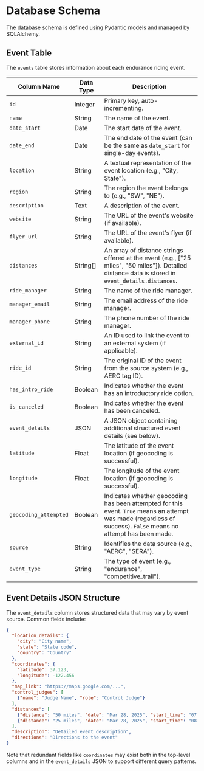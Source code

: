 # Database Schema

The database schema is defined using Pydantic models and managed by SQLAlchemy.

## Event Table

The `events` table stores information about each endurance riding event.

| Column Name          | Data Type      | Description                                                                                                                                                                                                                            |
| -------------------- | -------------- | -------------------------------------------------------------------------------------------------------------------------------------------------------------------------------------------------------------------------------------- |
| `id`                 | Integer        | Primary key, auto-incrementing.                                                                                                                                                                                                        |
| `name`               | String         | The name of the event.                                                                                                                                                                                                                 |
| `date_start`         | Date           | The start date of the event.                                                                                                                                                                                                            |
| `date_end`           | Date           | The end date of the event (can be the same as `date_start` for single-day events).                                                                                                                                                     |
| `location`           | String         | A textual representation of the event location (e.g., "City, State").                                                                                                                                                                    |
| `region`             | String         | The region the event belongs to (e.g., "SW", "NE").                                                                                                                                                                                     |
| `description`        | Text           | A description of the event.                                                                                                                                                                                                            |
| `website`            | String         | The URL of the event's website (if available).                                                                                                                                                                                          |
| `flyer_url`          | String         | The URL of the event's flyer (if available).                                                                                                                                                                                             |
| `distances`          | String[]       | An array of distance strings offered at the event (e.g., ["25 miles", "50 miles"]). Detailed distance data is stored in `event_details.distances`.                                                                                         |
| `ride_manager`       | String         | The name of the ride manager.                                                                                                                                                                                                          |
| `manager_email`      | String         | The email address of the ride manager.                                                                                                                                                                                                 |
| `manager_phone`      | String         | The phone number of the ride manager.                                                                                                                                                                                                  |
| `external_id`        | String         | An ID used to link the event to an external system (if applicable).                                                                                                                                                                     |
| `ride_id`            | String         | The original ID of the event from the source system (e.g., AERC tag ID).                                                                                                                                                                |
| `has_intro_ride`     | Boolean        | Indicates whether the event has an introductory ride option.                                                                                                                                                                            |
| `is_canceled`        | Boolean        | Indicates whether the event has been canceled.                                                                                                                                                                                          |
| `event_details`      | JSON           | A JSON object containing additional structured event details (see below).                                                                                                                                                               |
| `latitude`           | Float          | The latitude of the event location (if geocoding is successful).                                                                                                                                                                        |
| `longitude`          | Float          | The longitude of the event location (if geocoding is successful).                                                                                                                                                                       |
| `geocoding_attempted` | Boolean       | Indicates whether geocoding has been attempted for this event. `True` means an attempt was made (regardless of success). `False` means no attempt has been made.                                                                       |
| `source`             | String         | Identifies the data source (e.g., "AERC", "SERA").                                                                                                                                                                                      |
| `event_type`         | String         | The type of event (e.g., "endurance", "competitive_trail").                                                                                                                                                                             |

## Event Details JSON Structure

The `event_details` column stores structured data that may vary by event source. Common fields include:

```json
{
  "location_details": {
    "city": "City name",
    "state": "State code",
    "country": "Country"
  },
  "coordinates": {
    "latitude": 37.123,
    "longitude": -122.456
  },
  "map_link": "https://maps.google.com/...",
  "control_judges": [
    {"name": "Judge Name", "role": "Control Judge"}
  ],
  "distances": [
    {"distance": "50 miles", "date": "Mar 28, 2025", "start_time": "07:00 am"},
    {"distance": "25 miles", "date": "Mar 28, 2025", "start_time": "08:00 am"}
  ],
  "description": "Detailed event description",
  "directions": "Directions to the event"
}
```

Note that redundant fields like `coordinates` may exist both in the top-level columns and in the `event_details` JSON to support different query patterns. 